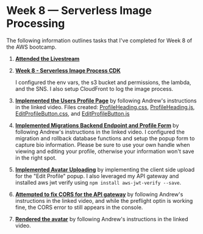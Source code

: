 # Week 8 — Serverless Image Processing

The following information outlines tasks that I've completed for Week 8 of the AWS bootcamp.

1. **[Attended the Livestream](https://www.youtube.com/watch?v=YiSNlK4bk90&list=PLBfufR7vyJJ7k25byhRXJldB5AiwgNnWv&index=70&pp=iAQB)**

2. **[Week 8 - Serverless Image Process CDK](https://www.youtube.com/watch?v=jyUpZP2knBI&list=PLBfufR7vyJJ7k25byhRXJldB5AiwgNnWv&index=71&pp=iAQB)**

    I configured the env vars, the s3 bucket and permissions, the lambda, and the SNS. I also setup CloudFront to log the image process.

3. **[Implemented the Users Profile Page](https://www.youtube.com/watch?v=WdVPx-LLjQ8&list=PLBfufR7vyJJ7k25byhRXJldB5AiwgNnWv&index=73&pp=iAQB)** by following Andrew's instructions in the linked video. Files created: [ProfileHeading.css](https://github.com/Gamerrethink/aws-bootcamp-cruddur-2023/blob/week-8-fix-cors/frontend-react-js/src/components/ProfileHeading.css), [ProfileHeading.js](https://github.com/Gamerrethink/aws-bootcamp-cruddur-2023/blob/week-8-fix-cors/frontend-react-js/src/components/ProfileHeading.js), [EditProfileButton.css](https://github.com/Gamerrethink/aws-bootcamp-cruddur-2023/blob/week-8-fix-cors/frontend-react-js/src/components/EditProfileButton.css), and [EditProfileButton.js](https://github.com/Gamerrethink/aws-bootcamp-cruddur-2023/blob/week-8-fix-cors/frontend-react-js/src/components/EditProfileButton.js)

4. **[Implemented Migrations Backend Endpoint and Profile Form](https://www.youtube.com/watch?v=PTafksks528&list=PLBfufR7vyJJ7k25byhRXJldB5AiwgNnWv&index=74&pp=iAQB)** by following Andrew's instructions in the linked video. I configured the migration and rollback database functions and setup the popup form to capture bio information. Please be sure to use your own handle when viewing and editing your profile, otherwise your information won't save in the right spot.

5. **[Implemented Avatar Uploading](https://www.youtube.com/watch?v=Bk2tq4pliy8&t=5011s)** by implementing the client side upload for the "Edit Profile" popup. I also leveraged my API gateway and installed aws jwt verify using `npm install aws-jwt-verify --save`.

6. **[Attempted to fix CORS for the API gateway](https://www.youtube.com/watch?v=eO7bw6_nOIc&t=389s)** by following Andrew's instructions in the linked video, and while the preflight optin is working fine, the CORS error to still appears in the console.

7. **[Rendered the avatar](https://www.youtube.com/watch?v=xrFo3QLoBp8&t=16s)** by following Andrew's instructions in the linked video.
